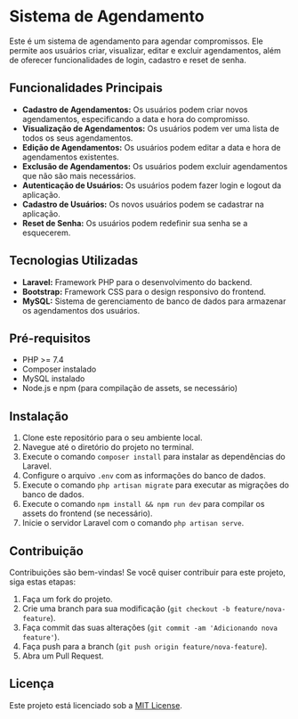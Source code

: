 # Sistema de Agendamento

Este é um sistema de agendamento para agendar compromissos. Ele permite aos usuários criar, visualizar, editar e excluir agendamentos, além de oferecer funcionalidades de login, cadastro e reset de senha.

## Funcionalidades Principais

- **Cadastro de Agendamentos:** Os usuários podem criar novos agendamentos, especificando a data e hora do compromisso.
- **Visualização de Agendamentos:** Os usuários podem ver uma lista de todos os seus agendamentos.
- **Edição de Agendamentos:** Os usuários podem editar a data e hora de agendamentos existentes.
- **Exclusão de Agendamentos:** Os usuários podem excluir agendamentos que não são mais necessários.
- **Autenticação de Usuários:** Os usuários podem fazer login e logout da aplicação.
- **Cadastro de Usuários:** Os novos usuários podem se cadastrar na aplicação.
- **Reset de Senha:** Os usuários podem redefinir sua senha se a esquecerem.

## Tecnologias Utilizadas

- **Laravel:** Framework PHP para o desenvolvimento do backend.
- **Bootstrap:** Framework CSS para o design responsivo do frontend.
- **MySQL:** Sistema de gerenciamento de banco de dados para armazenar os agendamentos dos usuários.

## Pré-requisitos

- PHP >= 7.4
- Composer instalado
- MySQL instalado
- Node.js e npm (para compilação de assets, se necessário)

## Instalação

1. Clone este repositório para o seu ambiente local.
2. Navegue até o diretório do projeto no terminal.
3. Execute o comando `composer install` para instalar as dependências do Laravel.
4. Configure o arquivo `.env` com as informações do banco de dados.
5. Execute o comando `php artisan migrate` para executar as migrações do banco de dados.
6. Execute o comando `npm install && npm run dev` para compilar os assets do frontend (se necessário).
7. Inicie o servidor Laravel com o comando `php artisan serve`.

## Contribuição

Contribuições são bem-vindas! Se você quiser contribuir para este projeto, siga estas etapas:

1. Faça um fork do projeto.
2. Crie uma branch para sua modificação (`git checkout -b feature/nova-feature`).
3. Faça commit das suas alterações (`git commit -am 'Adicionando nova feature'`).
4. Faça push para a branch (`git push origin feature/nova-feature`).
5. Abra um Pull Request.

## Licença

Este projeto está licenciado sob a [MIT License](https://opensource.org/licenses/MIT).
